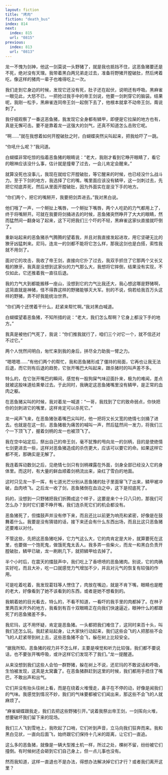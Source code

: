 ```yaml
---
layout: fiction
title: "烤肉"
fiction: "death_bus"
index: 814
next:
  index: 815
  url: "0815"
previous:
  index: 813
  url: "0813"
---
```

龙一不愧为剑神，他这一剑莫说一头野猪了，就是我也抵挡不住，这恶鱼猪要还是不死，绝对没有天理。我带着黑白两兄弟走过去，准备将野猪开膛破肚，然后烤着吃，像这样的猪肉一辈子也难得吃上一次。

我们走到它身边的时候，发现它还没有死，肚子还在起伏，说明还有呼吸。黑麻雀一眼见此，大怒不已，一把抢过我手中的帝王剑说，他要一剑刺穿它的脑袋。结果呢，我刚一松手，黑麻雀连同帝王剑一起倒下去了，他根本就拿不动帝王剑，甭说刺了。

我仔细观察了一番这恶鱼猪，我发现它全身都有鳞甲，即便是它拉屎的地方也有，真是无懈可击。要不是靠着龙一这强大的剑气，还真不知道怎么击败它呢。

“啊……”就在我想着如何开膛破肚之时，白蝴蝶突然尖叫起来，把我给吓了一跳。

“你吼什么呢？”我问道。

白蝴蝶非常吃惊的指着恶鱼猪的眼睛说：“老大，我刚才看到它睁开眼睛了，看它的眼神应该没什么事，估计就是撞晕了过去，一会儿肯定会醒来。”

就算没死也没事儿，我现在就给它开膛破肚，等它醒来的时候，也已经没什么战斗力。至于下剑的地方，我选择了它的嘴，嘴里面应该没有鳞甲，这一剑刺过去，先把它彻底弄死，然后从里面开膛破肚，因为外面实在是没下手的地方。

“你们两个，把它的嘴掰开，我要把剑弄进去。”我对黑白说。

他们哦了一声，一个掰扯上嘴唇，一个掰扯下嘴唇，两个人吃奶的力气都用上了，终于将嘴掰开。可就在我要将剑捅进去的时候，恶鱼猪突然睁开了大大的眼睛，然而猛然间一翻身站了起来，这下可把我们三个吓的不轻，黑麻雀这家伙直接就吓倒了。

重新站起来的恶鱼猪杀气腾腾的望着我，并且对我直接发起进攻，用它坚硬无比的獠牙凶猛刺来。尼玛，连龙一的剑都不能将它怎么样，那我这剑也是白搭，索性我就不用剑了。

面对它的攻击，我收了帝王剑，直接向它扑了过去，我双手抓住了它那两个又长又粗的獠牙。我真是没想到这家伙的力气那么大，我想将它摔倒，结果没有实现，不仅如此，它还推着我一直往后退。

我的力气大到都能搬移一座山，没想到它的力气比我还大，我心想这哪是野猪啊，这简直就是神猪，怪不得靠这样的野猪能够灭大军。别的不说，倘若给我百万头这样的野猪，弄不好我能统治世界。

“你们两个还愣着干什么，赶紧来帮忙啊。”我对黑白喊道。

白蝴蝶望着恶鱼猪，不知所措的说：“老大，我们怎么帮啊？它身上都没下手的地方。”

我真是被他们气死了，我说：“你们推我就行了，咱们三个对它一个，就不信还对不过它。”

两个人恍然间明白，匆忙来到我的身后，拼尽全力助我一臂之力。

“嗯嗯嗯……”有他们两个的帮忙，我和恶鱼猪形成了僵持的局面，它再也让我无法后退，而它则有后退的趋势，它张开嘴巴大叫起来，跟杀猪时的叫声差不多。

特么的，在它张开嘴巴的瞬间，感觉有一股狗屎气味迎面扑来，极为的难闻，差点就被这股味道给熏晕过去。于此同时，我确定这恶鱼猪嘴里没有鳞甲，是正常的血肉之躯。

在恶鱼猪尖叫的时候，我对着龙一喊道：“一哥，我找到了它的致命弱点，你快把你的剑刺进它的嘴里，这样肯定可以杀死它。”

龙一闻声飞来，在恶鱼猪张着嘴巴尖叫时，他一把将又长又宽的绝情七剑捅了进去。也就是在这一刻，恶鱼猪极为痛苦的喊叫一声，然后猛然间一发力，将我们三个一下顶飞了，握着剑柄的龙一也被顶飞了。

我在空中站定后，祭出自己的帝王剑，毫不犹豫的甩向龙一的剑柄，目的是使绝情七剑更进去一些，这样对恶鱼猪造成的杀伤更大，应该可以要它的命。如果这样它都不死，那确实是无解了。

我连着挥动数剑之后，见绝情七剑只有剑柄裸露在外面，剑身全部已经没入它的身体里。而这时，有大量的鲜血顺着剑柄流出来，染红了雪白的地面。

这时只见龙一手一挥，有七道光芒分别从恶鱼猪的肚子里面窜飞了出来，鳞甲被冲破，血肉喷飞。之后龙一收了剑，恶鱼猪倒在血泊之中，这下是彻底死了。

妈的，没想到一只野猪把我们折腾成这个样子，这要是来个十只八只的，那我们可怎么办？到时它们要不睁开嘴，我们连杀死它们的机会都没有。

恶鱼猪死了，但擂鼓声并没有停下来，而且还比以前更为响亮和紧密，好像是在鼓舞着什么。我要是没有猜错的话，接下来还会有什么东西出场，而且比这只恶鱼猪还要难以对付。

不管这些，先把这恶鱼猪吃掉，它力气这么大，它的肉肯定是大补，就算要死在这里，也要做一个饱死鬼，做饿死鬼太丢人。我多弄一些柴火，而龙一和黑白负责开膛破肚，鳞甲已破，龙一刷刷几下，就把鳞甲给去掉了。

半个小时后，在震天的擂鼓声中，我们吃上了香喷喷的恶鱼猪肉。别说，它的肉确实好吃，而且大补，吃一口就感觉力气增加不少，并且对元气的恢复有较强的作用。

可是吃着吃着，我发现葛钰等人愣住了，肉放在嘴边，就是不肯下嘴，眼睛也是瞪的老大，好像看到了她不该看到的东西，或者是她不想看到的。

我朝着她的目光看去，特么的，不看不知道，一看吓的我手里的肉都掉了。在林子里两百米开外的地方，我看到有百十双眼睛正在向我们快速逼近，眼神什么的都跟死了的恶鱼猪差不多。

我尼玛，这不用怀疑，肯定是恶鱼猪。一头都把我们难住了，这同时来百十头，叫我们还怎么玩。我赶紧站起身，让大家快行动起来，我们这些会飞的人把那些不会飞的人赶紧带到树上去，这些恶鱼猪不会飞，躲在树上比较安全。

“据我所知，恶鱼猪的视力并不怎么样，主要是嗅觉和听力比较强，我们都不要说话，也不要张开嘴呼吸，或许这样它们发现不了我们。”龙一提醒道。

从来没想到我们这些人会怕一群野猪，躲在树上不说，还尼玛的不敢说话和呼吸，生怕被发现，这真是太窝囊了。在恶鱼猪群赶到这里的时候，我们都用手捂住了嘴巴，不敢出声和出气。

它们并没有抬头往树上看，而是在绕着火堆慢走，鼻子在不停的动，好像是闻我们的气味。我感觉到情况不妙，我们的气味要都被它们闻出来，那这些不会飞的人就麻烦了。

“麻雀蝴蝶跟我走，我们去把这些野猪引开。”说着我祭出帝王剑，一剑挥向火堆，想要破坏我们留下来的现场。

我们三人飞到雪地上，我吹起了口哨，它们听到声音，立马向我们狂奔而来。我和黑白见状，一直向后面飞，始终跟它们保持十几米的距离，让它们一直追。

这么多的恶鱼猪，就像是一辆大型推土机一样，所过之处，棵树不留，纷纷被它们撞倒。有时候树还会砸到它们自己身上，但一点儿事也没有。

然而我知道，这样一直退也不是办法，得想办法解决掉它们才行？或者我们离开这里？